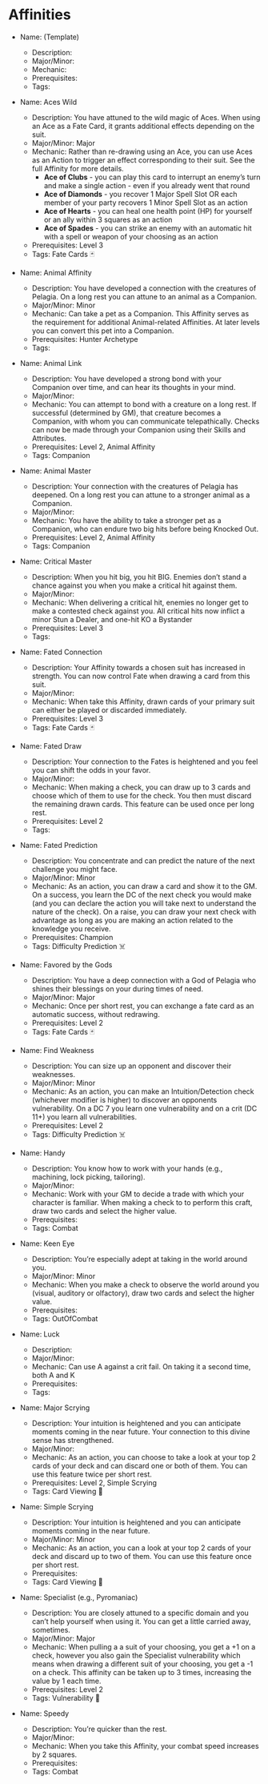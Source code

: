 # Affinities 

- Name: (Template)
   - Description:
   - Major/Minor:
   - Mechanic:
   - Prerequisites:
   - Tags:
   
- Name: Aces Wild
   - Description: You have attuned to the wild magic of Aces. When using an Ace as a Fate Card, it grants additional effects depending on the suit.
   - Major/Minor: Major
   - Mechanic: Rather than re-drawing using an Ace, you can use Aces as an Action to trigger an effect corresponding to their suit. See the full Affinity for more details.
      - **Ace of Clubs** - you can play this card to interrupt an enemy’s turn and make a single action - even if you already went that round
      - **Ace of Diamonds** - you recover 1 Major Spell Slot OR each member of your party recovers 1 Minor Spell Slot as an action
      - **Ace of Hearts** - you can heal one health point (HP) for yourself or an ally within 3 squares as an action
      - **Ace of Spades** - you can strike an enemy with an automatic hit with a spell or weapon of your choosing as an action
   - Prerequisites: Level 3
   - Tags: Fate Cards 🃏
- Name: Animal Affinity
   - Description: You have developed a connection with the creatures of Pelagia. On a long rest you can attune to an animal as a Companion.
   - Major/Minor: Minor
   - Mechanic: Can take a pet as a Companion. This Affinity serves as the requirement for additional Animal-related Affinities. At later levels you can convert this pet into a  Companion.
   - Prerequisites: Hunter Archetype
   - Tags:
- Name: Animal Link
   - Description: You have developed a strong bond with your Companion over time, and can hear its thoughts in your mind.
   - Major/Minor:
   - Mechanic: You can attempt to bond with a creature on a long rest. If successful (determined by GM), that creature becomes a Companion, with whom you can communicate telepathically. Checks can now be made through your Companion using their Skills and Attributes.
   - Prerequisites: Level 2, Animal Affinity
   - Tags: Companion
- Name: Animal Master
   - Description: Your connection with the creatures of Pelagia has deepened. On a long rest you can attune to a stronger animal as a Companion.
   - Major/Minor:
   - Mechanic: You have the ability to take a stronger pet as a Companion, who can endure two big hits before being Knocked Out.
   - Prerequisites: Level 2, Animal Affinity
   - Tags: Companion
- Name: Critical Master
   - Description: When you hit big, you hit BIG. Enemies don’t stand a chance against you when you make a critical hit against them.
   - Major/Minor:
   - Mechanic: When delivering a critical hit, enemies no longer get to make a contested check against you. All critical hits now inflict a minor Stun a Dealer, and one-hit KO a Bystander
   - Prerequisites: Level 3
   - Tags:
- Name: Fated Connection
   - Description: Your Affinity towards a chosen suit has increased in strength. You can now control Fate when drawing a card from this suit.
   - Major/Minor:
   - Mechanic: When take this Affinity, drawn cards of your primary suit can either be played or discarded immediately.
   - Prerequisites: Level 3
   - Tags: Fate Cards 🃏
- Name: Fated Draw
   - Description: Your connection to the Fates is heightened and you feel you can shift the odds in your favor.
   - Major/Minor:
   - Mechanic: When making a check, you can draw up to 3 cards and choose which of them to use for the check. You then must discard the remaining drawn cards. This feature can be used once per long rest.
   - Prerequisites: Level 2
   - Tags:
- Name: Fated Prediction
   - Description: You concentrate and can predict the nature of the next challenge you might face.
   - Major/Minor: Minor
   - Mechanic: As an action, you can draw a card and show it to the GM. On a success, you learn the DC of the next check you would make (and you can declare the action you will take next to understand the nature of the check). On a raise, you can draw your next check with advantage as long as you are making an action related to the knowledge you receive.
   - Prerequisites: Champion
   - Tags: Difficulty Prediction ☠️
- Name: Favored by the Gods
   - Description: You have a deep connection with a God of Pelagia who shines their blessings on your during times of need.
   - Major/Minor: Major
   - Mechanic: Once per short rest, you can exchange a fate card as an automatic success, without redrawing.
   - Prerequisites: Level 2
   - Tags: Fate Cards 🃏
- Name: Find Weakness
   - Description: You can size up an opponent and discover their weaknesses.
   - Major/Minor: Minor
   - Mechanic: As an action, you can make an Intuition/Detection check (whichever modifier is higher) to discover an opponents vulnerability. On a DC 7 you learn one vulnerability and on a crit (DC 11+) you learn all vulnerabilities.
   - Prerequisites: Level 2
   - Tags: Difficulty Prediction ☠️
- Name: Handy
   - Description: You know how to work with your hands (e.g., machining, lock picking, tailoring).
   - Major/Minor:
   - Mechanic: Work with your GM to decide a trade with which your character is familiar. When making a check to to perform this craft, draw two cards and select the higher value.
   - Prerequisites:
   - Tags: Combat
- Name: Keen Eye
   - Description: You’re especially adept at taking in the world around you.
   - Major/Minor: Minor
   - Mechanic: When you make a check to observe the world around you (visual, auditory or olfactory), draw two cards and select the higher value.
   - Prerequisites:
   - Tags: OutOfCombat
- Name: Luck
   - Description:
   - Major/Minor:
   - Mechanic: Can use A against a crit fail. On taking it a second time, both A and K
   - Prerequisites:
   - Tags:
- Name: Major Scrying
   - Description: Your intuition is heightened and you can anticipate moments coming in the near future. Your connection to this divine sense has strengthened.
   - Major/Minor:
   - Mechanic: As an action, you can choose to take a look at your top 2 cards of your deck and can discard one or both of them. You can use this feature twice per short rest.
   - Prerequisites: Level 2, Simple Scrying
   - Tags: Card Viewing 👀
- Name: Simple Scrying
   - Description: Your intuition is heightened and you can anticipate moments coming in the near future.
   - Major/Minor: Minor
   - Mechanic: As an action, you can a look at your top 2 cards of your deck and discard up to two of them. You can use this feature once per short rest.
   - Prerequisites: 
   - Tags: Card Viewing 👀
- Name: Specialist (e.g., Pyromaniac)
   - Description: You are closely attuned to a specific domain and you can’t help yourself when using it. You can get a little carried away, sometimes.
   - Major/Minor: Major
   - Mechanic: When pulling a a suit of your choosing, you get a +1 on a check, however you also gain the Specialist vulnerability which means when drawing a different suit of your choosing, you get a -1 on a check. This affinity can be taken up to 3 times, increasing the value by 1 each time.
   - Prerequisites: Level 2
   - Tags: Vulnerability 🥶
- Name: Speedy
   - Description: You’re quicker than the rest.
   - Major/Minor:
   - Mechanic: When you take this Affinity, your combat speed increases by 2 squares.
   - Prerequisites:
   - Tags: Combat
